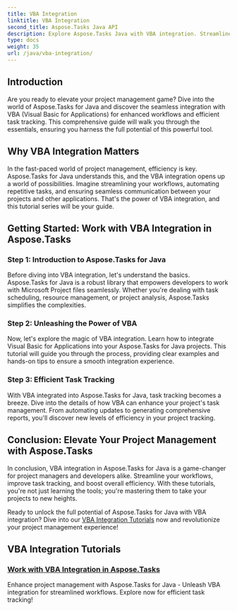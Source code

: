 ```yaml
---
title: VBA Integration
linktitle: VBA Integration
second_title: Aspose.Tasks Java API
description: Explore Aspose.Tasks Java with VBA integration. Streamline project workflows & improve task tracking. Explore comprehensive tutorials for seamless VBA integration!
type: docs
weight: 35
url: /java/vba-integration/
---
```


## Introduction

Are you ready to elevate your project management game? Dive into the world of Aspose.Tasks for Java and discover the seamless integration with VBA (Visual Basic for Applications) for enhanced workflows and efficient task tracking. This comprehensive guide will walk you through the essentials, ensuring you harness the full potential of this powerful tool.

## Why VBA Integration Matters

In the fast-paced world of project management, efficiency is key. Aspose.Tasks for Java understands this, and the VBA integration opens up a world of possibilities. Imagine streamlining your workflows, automating repetitive tasks, and ensuring seamless communication between your projects and other applications. That's the power of VBA integration, and this tutorial series will be your guide.

## Getting Started: Work with VBA Integration in Aspose.Tasks

### Step 1: Introduction to Aspose.Tasks for Java

Before diving into VBA integration, let's understand the basics. Aspose.Tasks for Java is a robust library that empowers developers to work with Microsoft Project files seamlessly. Whether you're dealing with task scheduling, resource management, or project analysis, Aspose.Tasks simplifies the complexities.

### Step 2: Unleashing the Power of VBA

Now, let's explore the magic of VBA integration. Learn how to integrate Visual Basic for Applications into your Aspose.Tasks for Java projects. This tutorial will guide you through the process, providing clear examples and hands-on tips to ensure a smooth integration experience.

### Step 3: Efficient Task Tracking

With VBA integrated into Aspose.Tasks for Java, task tracking becomes a breeze. Dive into the details of how VBA can enhance your project's task management. From automating updates to generating comprehensive reports, you'll discover new levels of efficiency in your project tracking.

## Conclusion: Elevate Your Project Management with Aspose.Tasks

In conclusion, VBA integration in Aspose.Tasks for Java is a game-changer for project managers and developers alike. Streamline your workflows, improve task tracking, and boost overall efficiency. With these tutorials, you're not just learning the tools; you're mastering them to take your projects to new heights.

Ready to unlock the full potential of Aspose.Tasks for Java with VBA integration? Dive into our [VBA Integration Tutorials](./work-with-vba/) now and revolutionize your project management experience!
## VBA Integration Tutorials
### [Work with VBA Integration in Aspose.Tasks](./work-with-vba/)
Enhance project management with Aspose.Tasks for Java - Unleash VBA integration for streamlined workflows. Explore now for efficient task tracking!